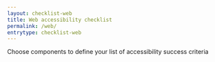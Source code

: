 ```yaml
---
layout: checklist-web
title: Web accessibility checklist
permalink: /web/
entrytype: checklist-web
---
```


Choose components to define your list of accessibility success criteria